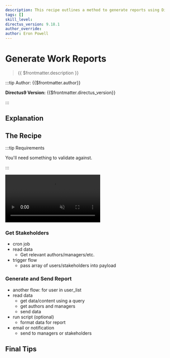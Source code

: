 ```yaml
---
description: This recipe outlines a method to generate reports using Directus9 Flows.
tags: []
skill_level:
directus_version: 9.18.1
author_override:
author: Eron Powell
---
```


<!--
Pairs well with [workflows](/cookbook/permissions/workflows.md)
-->

# Generate Work Reports

> {{ $frontmatter.description }}

:::tip Author: {{$frontmatter.author}}

<!-- **Skill Level:** {{$frontmatter.skill_level}}\ -->

**Directus9 Version:** {{$frontmatter.directus_version}}

<!-- **Tags:** {{$frontmatter.tags.join(", ")}} -->

:::

## Explanation

<!--
See the VitePress docs to learn about its markdown options:
https://vitepress.vuejs.org/guide/markdown
-->

## The Recipe

:::tip Requirements

You'll need something to validate against.

:::

<video autoplay playsinline muted loop controls>
	<source src="" type="video/mp4" />
</video>

<!--
VIDEO IS OPTIONAL: delete if not needed
-->

### Get Stakeholders

- cron job
- read data
  - Get relevant authors/managers/etc.
- trigger flow
  - pass array of users/stakeholders into payload

### Generate and Send Report

- another flow: for user in user_list
- read data
  - get data/content using a query
  - get authors and managers
  - send data
- run script (optional)
  - format data for report
- email or notification
  - send to managers or stakeholders

## Final Tips
